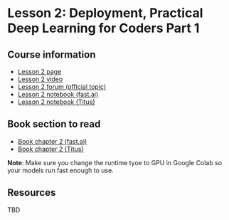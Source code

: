 # Lesson 2: Deployment, Practical Deep Learning for Coders Part 1

## Course information
- [Lesson 2 page](https://course.fast.ai/Lessons/lesson2.html)
- [Lesson 2 video](https://www.youtube.com/watch?v=F4tvM4Vb3A0)
- [Lesson 2 forum (official topic)](https://forums.fast.ai/t/lesson-2-official-topic/96033)
- [Lesson 2 notebook (fast.ai)](https://www.kaggle.com/code/jhoward/saving-a-basic-fastai-model)
- [Lesson 2 notebook (Titus)](https://www.kaggle.com/code/alexandertitus/saving-a-basic-fastai-model/edit)

## Book section to read
- [Book chapter 2 (fast.ai)](https://colab.research.google.com/github/fastai/fastbook/blob/master/02_production.ipynb)
- [Book chapter 2 (Titus)](02_production.ipynb)

**Note**: Make sure you change the runtime tyoe to GPU in Google Colab so your models run fast enough to use. 

## Resources
TBD
